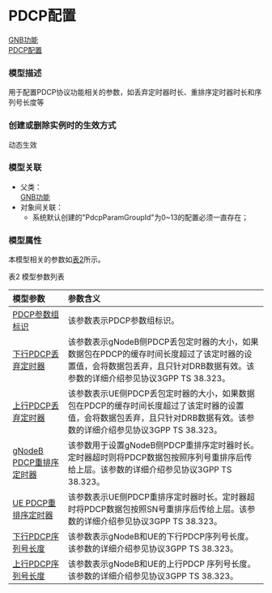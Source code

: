 # PDCP配置[GNB功能](../GNB功能/README.md) <br>[PDCP配置](#) <br>### 模型描述用于配置PDCP协议功能相关的参数，如丢弃定时器时长、重排序定时器时长和序列号长度等### 创建或删除实例时的生效方式动态生效### 模型关联- 父类： <br>[GNB功能](../GNB功能/README.md) <br>- 对象间关联：    - 系统默认创建的"PdcpParamGroupId"为0~13的配置必须一直存在；### 模型属性本模型相关的参数如<a href="#t2">表2</a>所示。表2 模型参数列表<table id = "t2"><thread><tr><th align = "left">模型参数</th><th align = "left">参数含义</th></tr></thread><tbody><tr><td id = "PDCP参数组标识-1"><a href = "PDCP参数组标识-1.html">PDCP参数组标识</a></td><td>该参数表示PDCP参数组标识。</td></tr><tr><td id = "下行PDCP丢弃定时器-2"><a href = "下行PDCP丢弃定时器-2.html">下行PDCP丢弃定时器</a></td><td>该参数表示gNodeB侧PDCP丢包定时器的大小，如果数据包在PDCP的缓存时间长度超过了该定时器的设置值，会将数据包丢弃，且只针对DRB数据有效。该参数的详细介绍参见协议3GPP TS 38.323。</td></tr><tr><td id = "上行PDCP丢弃定时器-3"><a href = "上行PDCP丢弃定时器-3.html">上行PDCP丢弃定时器</a></td><td>该参数表示UE侧PDCP丢包定时器的大小，如果数据包在PDCP的缓存时间长度超过了该定时器的设置值，会将数据包丢弃，且只针对DRB数据有效。该参数的详细介绍参见协议3GPP TS 38.323。</td></tr><tr><td id = "gNodeB PDCP重排序定时器-4"><a href = "gNodeB PDCP重排序定时器-4.html">gNodeB PDCP重排序定时器</a></td><td>该参数用于设置gNodeB侧PDCP重排序定时器时长。定时器超时则将PDCP数据包按照序列号重排序后传给上层。该参数的详细介绍参见协议3GPP TS 38.323。</td></tr><tr><td id = "UE PDCP重排序定时器-5"><a href = "UE PDCP重排序定时器-5.html">UE PDCP重排序定时器</a></td><td>该参数表示UE侧PDCP重排序定时器时长。定时器超时将PDCP数据包按照SN号重排序后传给上层。该参数的详细介绍参见协议3GPP TS 38.323。</td></tr><tr><td id = "下行PDCP序列号长度-6"><a href = "下行PDCP序列号长度-6.html">下行PDCP序列号长度</a></td><td>该参数表示gNodeB和UE的下行PDCP序列号长度。该参数的详细介绍参见协议3GPP TS 38.323。</td></tr><tr><td id = "上行PDCP序列号长度-7"><a href = "上行PDCP序列号长度-7.html">上行PDCP序列号长度</a></td><td>该参数表示gNodeB和UE的上行PDCP 序列号长度。该参数的详细介绍参见协议3GPP TS 38.323。</td></tr></tbody></table>